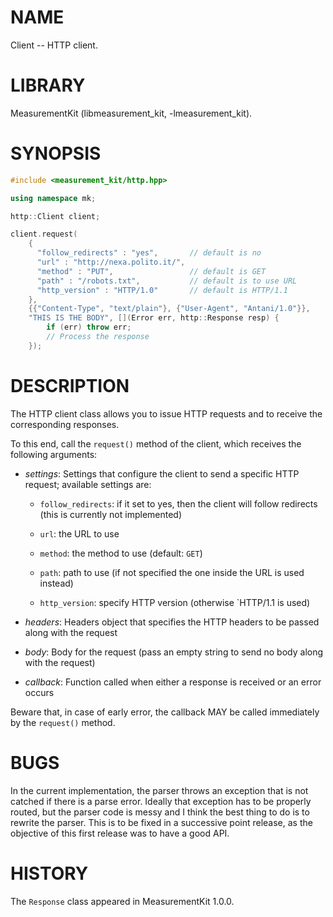 # NAME
Client -- HTTP client.

# LIBRARY
MeasurementKit (libmeasurement_kit, -lmeasurement_kit).

# SYNOPSIS
```C++
#include <measurement_kit/http.hpp>

using namespace mk;

http::Client client;

client.request(
    { 
      "follow_redirects" : "yes",       // default is no
      "url" : "http://nexa.polito.it/",
      "method" : "PUT",                 // default is GET
      "path" : "/robots.txt",           // default is to use URL
      "http_version" : "HTTP/1.0"       // default is HTTP/1.1
    },
    {{"Content-Type", "text/plain"}, {"User-Agent", "Antani/1.0"}},
    "THIS IS THE BODY", [](Error err, http::Response resp) {
        if (err) throw err;
        // Process the response
    });
```

# DESCRIPTION

The HTTP client class allows you to issue HTTP requests and
to receive the corresponding responses.

To this end, call the `request()` method of the client, which
receives the following arguments:

- *settings*: Settings that configure the client to send a
  specific HTTP request; available settings are:

    - `follow_redirects`: if it set to yes, then the client
      will follow redirects (this is currently not implemented)

    - `url`: the URL to use

    - `method`: the method to use (default: `GET`)

    - `path`: path to use (if not specified the one inside
       the URL is used instead)

    - `http_version`: specify HTTP version (otherwise
       `HTTP/1.1 is used)

- *headers*: Headers object that specifies the HTTP headers to
  be passed along with the request

- *body*: Body for the request (pass an empty string to
  send no body along with the request)

- *callback*: Function called when either a response is received
  or an error occurs

Beware that, in case of early error, the callback MAY be called
immediately by the `request()` method.

# BUGS

In the current implementation, the parser throws an exception that
is not catched if there is a parse error. Ideally that exception has
to be properly routed, but the parser code is messy and I think
the best thing to do is to rewrite the parser. This is to be fixed
in a successive point release, as the objective of this first release
was to have a good API.

# HISTORY

The `Response` class appeared in MeasurementKit 1.0.0.
